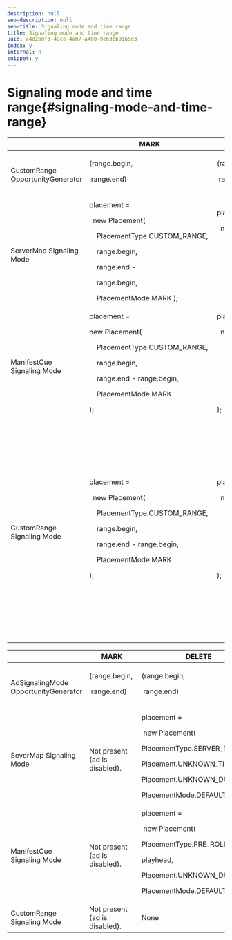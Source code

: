 ```yaml
---
description: null
seo-description: null
seo-title: Signaling mode and time range
title: Signaling mode and time range
uuid: a4d2b0f3-49ce-4a07-a460-9e63bb91b5d3
index: y
internal: n
snippet: y
---
```


# Signaling mode and time range{#signaling-mode-and-time-range}

<table> 
 <thead> 
  <tr> 
   <th class="entry"> </th> 
   <th class="entry"> MARK </th> 
   <th class="entry"> DELETE </th> 
   <th class="entry"> REPLACE </th> 
  </tr> 
 </thead>
 <tbody> 
  <tr> 
   <td> <span class="codeph"> CustomRange OpportunityGenerator </span> </td> 
   <td> 
    <codeblock>
      (range.begin,&nbsp; 
     
&nbsp;range.end) 
    </codeblock> </td> 
   <td> 
    <codeblock>
      (range.begin,&nbsp; 
     
&nbsp;range.end) 
    </codeblock> </td> 
   <td> 
    <codeblock>
      (range.begin,&nbsp; 
     
&nbsp;range.end,&nbsp; 
     
&nbsp;replaceDuration) 
    </codeblock> </td> 
  </tr> 
  <tr> 
   <td> <span class="codeph"> ServerMap </span> Signaling Mode </td> 
   <td> 
    <codeblock>
      placement&nbsp;=&nbsp; 
     
&nbsp;&nbsp;new&nbsp;Placement(&nbsp; 
     
&nbsp;&nbsp;&nbsp;&nbsp;PlacementType.CUSTOM_RANGE,&nbsp; 
     
&nbsp;&nbsp;&nbsp;&nbsp;range.begin,&nbsp; 
     
&nbsp;&nbsp;&nbsp;&nbsp;range.end&nbsp;-&nbsp; 
     
&nbsp;&nbsp;&nbsp;&nbsp;range.begin, 
     
&nbsp;&nbsp;&nbsp;&nbsp;PlacementMode.MARK&nbsp;); 
    </codeblock> </td> 
   <td> 
    <codeblock>
      placement&nbsp;=&nbsp; 
     
&nbsp;&nbsp;new&nbsp;Placement(&nbsp; 
     
&nbsp;&nbsp;&nbsp;&nbsp;PlacementType.CUSTOM_RANGE,&nbsp; 
     
&nbsp;&nbsp;&nbsp;&nbsp;range.begin,&nbsp; 
     
&nbsp;&nbsp;&nbsp;&nbsp;range.end&nbsp;-&nbsp;range.begin,&nbsp; 
     
&nbsp;&nbsp;&nbsp;&nbsp;PlacementMode.DELETE&nbsp;); 
    </codeblock> </td> 
   <td> N/A (automatic CustomRange signaling mode) </td> 
  </tr> 
  <tr> 
   <td> <span class="codeph"> ManifestCue </span> Signaling Mode </td> 
   <td> 
    <codeblock>
      placement&nbsp;=&nbsp; 
     
new&nbsp;Placement( 
     
&nbsp;&nbsp;&nbsp;&nbsp;PlacementType.CUSTOM_RANGE, 
     
&nbsp;&nbsp;&nbsp;&nbsp;range.begin, 
     
&nbsp;&nbsp;&nbsp;&nbsp;range.end&nbsp;-&nbsp;range.begin, 
     
&nbsp;&nbsp;&nbsp;&nbsp;PlacementMode.MARK 
     
); 
    </codeblock> </td> 
   <td> 
    <codeblock>
      placement&nbsp;=&nbsp; 
     
&nbsp;&nbsp;new&nbsp;Placement( 
     
&nbsp;&nbsp;&nbsp;&nbsp;PlacementType.CUSTOM_RANGE, 
     
&nbsp;&nbsp;&nbsp;&nbsp;range.begin, 
     
&nbsp;&nbsp;&nbsp;&nbsp;range.end&nbsp;-&nbsp;range.begin, 
     
&nbsp;&nbsp;&nbsp;&nbsp;PlacementMode.DELETE 
     
); 
    </codeblock> </td> 
   <td> N/A (automatic CustomRange signaling mode) </td> 
  </tr> 
  <tr> 
   <td> <span class="codeph"> CustomRange </span> Signaling Mode </td> 
   <td> 
    <codeblock>
      placement&nbsp;=&nbsp; 
     
&nbsp;&nbsp;new&nbsp;Placement( 
     
&nbsp;&nbsp;&nbsp;&nbsp;PlacementType.CUSTOM_RANGE, 
     
&nbsp;&nbsp;&nbsp;&nbsp;range.begin, 
     
&nbsp;&nbsp;&nbsp;&nbsp;range.end&nbsp;-&nbsp;range.begin, 
     
&nbsp;&nbsp;&nbsp;&nbsp;PlacementMode.MARK 
     
); 
    </codeblock> </td> 
   <td> 
    <codeblock>
      placement&nbsp;=&nbsp; 
     
&nbsp;&nbsp;new&nbsp;Placement( 
     
&nbsp;&nbsp;&nbsp;&nbsp;PlacementType.CUSTOM_RANGE, 
     
&nbsp;&nbsp;&nbsp;&nbsp;range.begin, 
     
&nbsp;&nbsp;&nbsp;&nbsp;range.end&nbsp;-&nbsp;range.begin, 
     
&nbsp;&nbsp;&nbsp;&nbsp;PlacementMode.DELETE 
     
); 
    </codeblock> </td> 
   <td> 
    <codeblock>
      placement1&nbsp;=&nbsp; 
     
&nbsp;&nbsp;new&nbsp;Placement( 
     
&nbsp;&nbsp;&nbsp;&nbsp;PlacementType.CUSTOM_RANGE, 
     
&nbsp;&nbsp;&nbsp;&nbsp;range.begin, 
     
&nbsp;&nbsp;&nbsp;&nbsp;range.end&nbsp;-&nbsp;range.begin, 
     
&nbsp;&nbsp;&nbsp;&nbsp;PlacementMode.MARK 
     
); 
     
placement2&nbsp;=&nbsp;placement&nbsp;=&nbsp; 
     
&nbsp;&nbsp;new&nbsp;Placement(/ 
     
&nbsp;&nbsp;&nbsp;&nbsp;PlacementType.MID_ROLL( 
     
&nbsp;&nbsp;&nbsp;&nbsp;PlacementType.PRE_ROLL), 
     
&nbsp;&nbsp;&nbsp;&nbsp;rangeDuration, 
     
&nbsp;&nbsp;&nbsp;&nbsp;placementMode 
     
); 
    </codeblock> </td> 
  </tr> 
 </tbody> 
</table>

<table> 
 <thead> 
  <tr> 
   <th class="entry"> </th> 
   <th class="entry"> MARK </th> 
   <th class="entry"> DELETE </th> 
   <th class="entry"> REPLACE </th> 
  </tr> 
 </thead>
 <tbody> 
  <tr> 
   <td> <span class="codeph"> AdSignalingMode OpportunityGenerator </span> </td> 
   <td> 
    <codeblock>
      (range.begin,&nbsp; 
     
&nbsp;range.end) 
    </codeblock> </td> 
   <td> 
    <codeblock>
      (range.begin,&nbsp; 
     
&nbsp;range.end) 
    </codeblock> </td> 
   <td> 
    <codeblock>
      (range.begin,&nbsp; 
     
&nbsp;range.end,&nbsp; 
     
&nbsp;replaceDuration) 
    </codeblock> </td> 
  </tr> 
  <tr> 
   <td> <span class="codeph"> SeverMap </span> Signaling Mode </td> 
   <td> Not present (ad is disabled). </td> 
   <td> 
    <codeblock>
      placement&nbsp;=&nbsp; 
     
&nbsp;new&nbsp;Placement( 
     
PlacementType.SERVER_MAP, 
     
Placement.UNKNOWN_TIME, 
     
Placement.UNKNOWN_DURATION, 
     
PlacementMode.DEFAULT); 
    </codeblock> </td> 
   <td> N/A (automatic <span class="codeph"> CustomRange </span> signaling mode) </td> 
  </tr> 
  <tr> 
   <td> <span class="codeph"> ManifestCue </span> Signaling Mode </td> 
   <td> Not present (ad is disabled). </td> 
   <td> 
    <codeblock>
      placement&nbsp;=&nbsp; 
     
&nbsp;new&nbsp;Placement( 
     
PlacementType.PRE_ROLL, 
     
playhead, 
     
Placement.UNKNOWN_DURATION, 
     
PlacementMode.DEFAULT); 
    </codeblock> </td> 
   <td> N/A (automatic <span class="codeph"> CustomRange </span> signaling mode) </td> 
  </tr> 
  <tr> 
   <td> <span class="codeph"> CustomRange </span> Signaling Mode </td> 
   <td> Not present (ad is disabled). </td> 
   <td> None </td> 
   <td> None (taken care of in <span class="codeph"> CustomRangeOpportunityGenerator </span>) </td> 
  </tr> 
 </tbody> 
</table>

